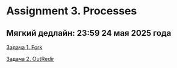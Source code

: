 # Assignment 3. Processes

## Мягкий дедлайн: 23:59 24 мая 2025 года 

[Задача 1. Fork](./01_fork/README.md)

[Задача 2. OutRedir](./02_outredir/README.md)